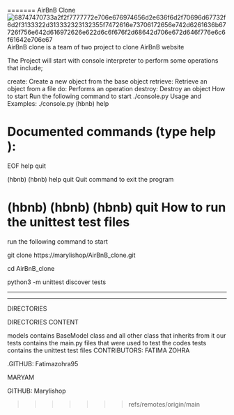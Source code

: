 
=======
AirBnB Clone 
![68747470733a2f2f7777772e706e676974656d2e636f6d2f70696d67732f6d2f3133322d313332323132355f7472616e73706172656e742d6261636b67726f756e642d616972626e622d6c6f676f2d68642d706e672d646f776e6c6f61642e706e67](https://github.com/marylishop/AirBnB_clone/assets/127736868/51fd2f28-9b0a-4271-b360-f6b89bd37af7)
AirBnB clone is a team of two project to clone AirBnB website

The Project will start with console interpreter to perform some operations that include;

create: Create a new object from the base object
retrieve: Retrieve an object from a file
do: Performs an operation
destroy: Destroy an object
How to start
Run the following command to start
./console.py
Usage and Examples:
 ./console.py
(hbnb) help

Documented commands (type help <topic>):
========================================
EOF  help  quit

(hbnb)
(hbnb) help quit
Quit command to exit the program

(hbnb)
(hbnb)
(hbnb) quit
How to run the unittest test files
========================================
run the following command to start


git clone https://marylishop/AirBnB_clone.git


cd AirBnB_clone

python3 -m unittest discover tests
***
****
DIRECTORIES

DIRECTORIES	CONTENT

models	  contains BaseModel class and all other class that inherits from it
our tests   contains the main.py files that were used to test the codes
tests   contains the unittest test files
CONTRIBUTORS:
FATIMA ZOHRA

.GITHUB: Fatimazohra95

MARYAM

GITHUB: Marylishop

>>>>>>> refs/remotes/origin/main
